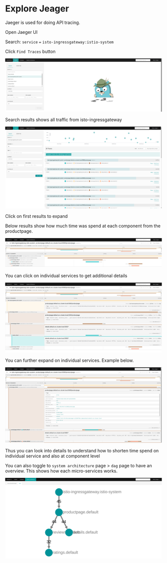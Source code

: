 # Explore Jeager

Jaeger is used for doing API tracing. 

Open Jaeger UI

Search: `service` `=` `isto-ingressgateway:istio-system`

Click `Find Traces` button

![Jaeger-search-istio-ingressgateway](../images/Jaeger-search-istio-ingressgateway.png)

Search results shows all traffic from isto-ingressgateway

![Search-result-istio-ingressgateway](../images/Search-result-istio-ingressgateway.png)

Click on first results to expand 

Below results show how much time was spend at each component from the productpage. 

![jaeger-result-productpage](../images/jaeger-result-productpage.png)

You can click on individual services to get additional details

 ![jaeger-services-and-operations](../images/jaeger-services-and-operations.png)

You can further expand on individual services. Example below. 

![jaeger-service-full-details](../images/jaeger-service-full-details.png)

Thus you can look into details to understand how to shorten time spend on individual service and also at component level 

You can also toggle to `system architecture` page > `dag` page to have an overview. This shows how each micro-services works.

![jaeger-system-architecture-dag](../images/jaeger-system-architecture-dag.png)
